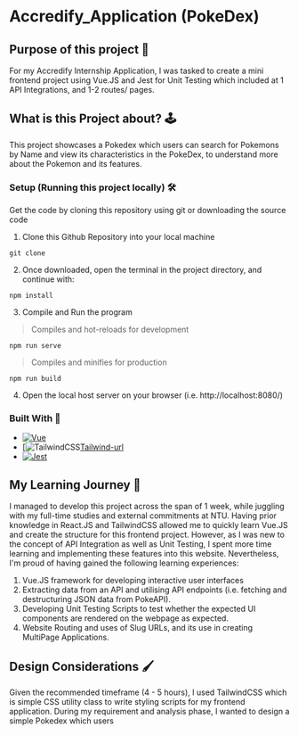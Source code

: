 # Accredify_Application (PokeDex) 

## Purpose of this project 🎯
For my Accredify Internship Application, I was tasked to create a mini frontend project using Vue.JS and Jest for Unit Testing which included at 1 API Integrations, and 1-2 routes/ pages. 

## What is this Project about? 🕹️
This project showcases a Pokedex which users can search for Pokemons by Name and view its characteristics in the PokeDex, to understand more about the Pokemon and its features.


### Setup (Running this project locally) 🛠️
Get the code by cloning this repository using git or downloading the source code
1. Clone this Github Repository into your local machine 
```
git clone 
```

2. Once downloaded, open the terminal in the project directory, and continue with:
```
npm install
```

3. Compile and Run the program
> Compiles and hot-reloads for development
```
npm run serve
```

> Compiles and minifies for production
```
npm run build
```

4. Open the local host server on your browser (i.e. http://localhost:8080/)

### Built With 🔨

* [![Vue][Vue.js]][Vue-url]
* [![TailwindCSS][Tailwind.css][Tailwind-url]
* [![Jest][Jest]][Vue-url]

## My Learning Journey 📖
I managed to develop this project across the span of 1 week, while juggling with my full-time studies and external commitments at NTU. Having prior knowledge in React.JS and TailwindCSS allowed me to quickly learn Vue.JS and create the structure for this frontend project. However, as I was new to the concept of API Integration as well as Unit Testing, I spent more time learning and implementing these features into this website. Nevertheless, I'm proud of having gained the following learning experiences:
1. Vue.JS framework for developing interactive user interfaces 
2. Extracting data from an API and utilising API endpoints (i.e. fetching and destructuring JSON data from PokeAPI).
3. Developing Unit Testing Scripts to test whether the expected UI components are rendered on the webpage as expected.
4. Website Routing and uses of Slug URLs, and its use in creating MultiPage Applications.

## Design Considerations 🖌️
Given the recommended timeframe (4 - 5 hours), I used TailwindCSS which is simple CSS utility class to write styling scripts for my frontend application. During my requirement and analysis phase, I wanted to design a simple Pokedex which users


<!-- MARKDOWN LINKS & IMAGES -->
[Tailwind.css]: https://img.shields.io/badge/tailwindcss-%2338B2AC.svg?style=for-the-badge&logo=tailwind-css&logoColor=white
[Tailwind-url]: https://tailwindcss.com/
[Vue.js]: https://img.shields.io/badge/Vue.js-35495E?style=for-the-badge&logo=vuedotjs&logoColor=4FC08D
[Vue-url]: https://vuejs.org/
[Jest]: https://img.shields.io/badge/-jest-%23C21325?style=for-the-badge&logo=jest&logoColor=white
[Jest-url]: https://jestjs.io/
